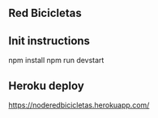 ## Red Bicicletas

## Init instructions

npm install
npm run devstart

## Heroku deploy

https://noderedbicicletas.herokuapp.com/

